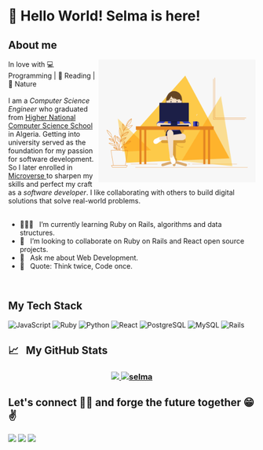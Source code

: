 # 👋 Hello World!  Selma is here!
 
 ## About me 
  <img align="right" alt="Person coding gif" src="assets/PersonCoding.gif" height="250" width="320" />
  In love with 💻 Programming | 📖 Reading | 🌿 Nature
 <br>
<br>
I am a <i>Computer Science Engineer</i> who graduated from <a href="https://www.esi.dz/">Higher National Computer Science School</a> in Algeria. Getting into university served as the foundation for my passion for software development. So I later enrolled in <a href="https://www.microverse.org/">Microverse </a> to sharpen my skills and perfect my craft as a <i>software developer</i>. I like  collaborating with others to build digital solutions that solve real-world problems.
<br/>
<br>
<!-- ## More About me -->
<ul>
<li>👩🏻‍💻 &nbsp; I’m currently learning Ruby on Rails, algorithms and data structures.</li>
<li>🤝 &nbsp; I’m looking to collaborate on  Ruby on Rails and React open source projects.</li>
<li>💬 &nbsp; Ask me about Web Development.</li>
<li>📜 &nbsp; Quote: Think twice, Code once.</li>
<!-- - 👾 &nbsp; Fun fact: I used to hate cats but now they're my besties. -->
 </ul>
</br>

## My Tech Stack
  
![JavaScript](https://img.shields.io/badge/-JavaScript-05122A?&logo=JavaScript)
![Ruby](https://img.shields.io/badge/-Ruby-05122A?&logo=Ruby)
![Python](https://img.shields.io/badge/Python-05122A?&logo=python)
![React](https://img.shields.io/badge/-React-05122A?&logo=React)
![PostgreSQL](https://img.shields.io/badge/-PostgreSQL-05122A?style=flat&logo=PostgreSQL)
![MySQL](https://img.shields.io/badge/MySQL-05122A?&logo=mysql)
![Rails](https://img.shields.io/badge/-Ruby%20on%20Rails-05122A?style=flat&logo=rubyonrails)


## 📈  &nbsp; My GitHub Stats


<h3>
  <p align="center">
   <a href="https://github.com/selma-belhadj">
    <img height="180em" src="https://github-readme-stats-eight-theta.vercel.app/api?username=selma-belhadj&show_icons=true&theme=midnight-white&count_private=true"/>
    <img height="180em" src="https://github-readme-stats.vercel.app/api/top-langs/?username=selma-belhadj&show_icons=true&theme=midnight-white&layout=compact" alt="selma" />
  </a>
</p>
</h3>

<h2> Let's connect 👨‍💻 and forge the future together 😁✌ </h2> 
<div align="left">
<a target="_blank"
href="https://www.linkedin.com/in/selma-belhadj/"><img
src="https://img.shields.io/badge/-LinkedIn-0077b5?style=for-the-badge&logo=LinkedIn&logoColor=white"></img></a> <a target="_blank"
href="mailto:belhadjselma1@gmail.com"><img
src="https://img.shields.io/badge/-Gmail-D14836?style=for-the-badge&logo=Gmail&logoColor=white"></img></a> <a target="_blank"
href="https://twitter.com/selma_bel_hadj"><img
src="https://img.shields.io/badge/-Twitter-1DA1F2?style=for-the-badge&logo=Twitter&logoColor=white"></img></a>
<div/>


